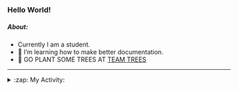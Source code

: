 ### Hello World!

##### About:
- Currently I am a student.
- 🌱 I’m learning how to make better documentation.
- 🌱 GO PLANT SOME TREES AT [TEAM TREES](https://teamtrees.org/)

---
<details>
  <summary>:zap: My Activity:</summary>
  
<!--START_SECTION:waka-->
![Code Time](http://img.shields.io/badge/Code%20Time-1%2C172%20hrs%2015%20mins-blue)

**I'm a Night 🦉** 

```text
🌞 Morning                1906 commits        ███░░░░░░░░░░░░░░░░░░░░░░   10.10 % 
🌆 Daytime                6422 commits        █████████░░░░░░░░░░░░░░░░   34.03 % 
🌃 Evening                5391 commits        ███████░░░░░░░░░░░░░░░░░░   28.57 % 
🌙 Night                  5151 commits        ███████░░░░░░░░░░░░░░░░░░   27.30 % 
```
📅 **I'm Most Productive on Wednesday** 

```text
Monday                   2652 commits        ████░░░░░░░░░░░░░░░░░░░░░   14.05 % 
Tuesday                  2580 commits        ███░░░░░░░░░░░░░░░░░░░░░░   13.67 % 
Wednesday                4413 commits        ██████░░░░░░░░░░░░░░░░░░░   23.39 % 
Thursday                 2431 commits        ███░░░░░░░░░░░░░░░░░░░░░░   12.88 % 
Friday                   1976 commits        ███░░░░░░░░░░░░░░░░░░░░░░   10.47 % 
Saturday                 1653 commits        ██░░░░░░░░░░░░░░░░░░░░░░░   08.76 % 
Sunday                   3165 commits        ████░░░░░░░░░░░░░░░░░░░░░   16.77 % 
```


📊 **This Week I Spent My Time On** 

```text
🔥 Editors: 
VS Code                  3 hrs 26 mins       █████████████░░░░░░░░░░░░   53.86 % 
IntelliJ                 2 hrs 56 mins       ████████████░░░░░░░░░░░░░   46.14 % 

🐱‍💻 Projects: 
iris-flower-ml           3 hrs 23 mins       █████████████░░░░░░░░░░░░   53.00 % 
intro                    2 hrs 49 mins       ███████████░░░░░░░░░░░░░░   44.32 % 
FilterHelperTest.kt      6 mins              ░░░░░░░░░░░░░░░░░░░░░░░░░   01.82 % 
Unknown Project          3 mins              ░░░░░░░░░░░░░░░░░░░░░░░░░   00.86 % 
```


 Last Updated on 31/08/2023 04:11:44 UTC
<!--END_SECTION:waka-->
</details>
